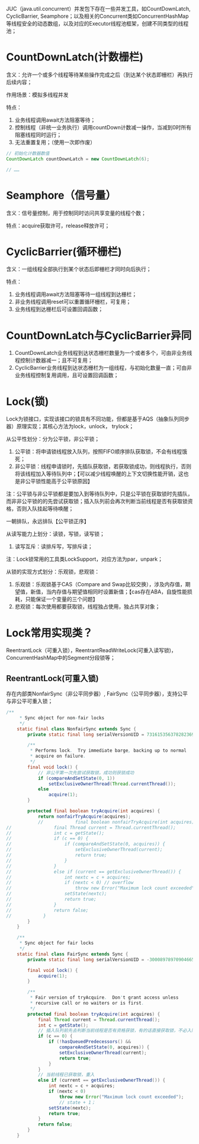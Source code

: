 JUC（java.util.concurrent）并发包下存在一些并发工具，如CountDownLatch, CyclicBarrier, Seamphore；以及相关的Concurrent类如ConcurrentHashMap等线程安全的动态数组，以及对应的Executor线程池框架，创建不同类型的线程池；
# CountDownLatch(计数栅栏)
含义：允许一个或多个线程等待某些操作完成之后（到达某个状态即栅栏）再执行后续内容；

作用场景：模拟多线程并发

特点：
1. 业务线程调用await方法阻塞等待；
2. 控制线程（非统一业务执行）调用countDown计数减一操作，当减到0时所有阻塞线程同时运行；
3. 无法重置复用；（使用一次即作废）

```Java
// 初始化计数器数值
CountDownLatch countDownLatch = new CountDownLatch(6);

// ……

```
# Seamphore（信号量）
含义：信号量控制，用于控制同时访问共享变量的线程个数；

特点：acquire获取许可，release释放许可；
# CyclicBarrier(循环栅栏)
含义：一组线程全部执行到某个状态后即栅栏才同时向后执行；

特点：
1. 业务线程调用await方法阻塞等待一组线程到达栅栏；
2. 非业务线程调用reset可以重置循环栅栏，可复用；
3. 业务线程到达栅栏后可设置回调函数；

# CountDownLatch与CyclicBarrier异同
1. CountDownLatch业务线程到达状态栅栏数量为一个或者多个，可由非业务线程控制计数器减一；且不可复用；
2. CyclicBarrier业务线程到达状态栅栏为一组线程，与初始化数量一直；可由非业务线程控制复用调用，且可设置回调函数；
# Lock(锁)
Lock为锁接口，实现该接口的锁具有不同功能，但都是基于AQS（抽象队列同步器）原理实现；其核心方法为lock，unlock， trylock；

从公平性划分：分为公平锁，非公平锁；
1. 公平锁：将申请锁线程放入队列，按照FIFO顺序排队获取锁，不会有线程饿死；
2. 非公平锁：线程申请锁时，先插队获取锁，若获取锁成功，则线程执行，否则将该线程加入等待队列中；【可以减少线程唤醒的上下文切换性能开销，这也是非公平锁性能高于公平锁原因】

注：公平锁与非公平锁都是要加入到等待队列中，只是公平锁在获取锁时先插队，而非非公平锁的的先尝试获取锁；插入队列前会再次判断当前线程是否有获取锁资格，否则入队挂起等待唤醒；

一朝排队，永远排队【公平锁正序】

从读写能力上划分：读锁，写锁，读写锁；
1. 读写互斥：读排斥写，写排斥读；

注：Lock锁常用的工具类LockSupport，对应方法为par，unpark；

从锁的实现方式划分：乐观锁，悲观锁：

1. 乐观锁：乐观锁基于CAS（Compare and Swap比较交换），涉及内存值，期望值，新值，当内存值与期望值相同时设置新值；【cas存在ABA，自旋性能损耗，只能保证一个变量的三个问题】
2. 悲观锁：每次使用都要获取锁，线程独占使用，独占共享对象；

# Lock常用实现类？
ReentrantLock（可重入锁），ReentrantReadWriteLock(可重入读写锁)，ConcurrentHashMap中的Segment分段锁等；
## ReentrantLock(可重入锁)

存在内部类NonfairSync（非公平同步器）, FairSync（公平同步器），支持公平与非公平可重入锁；
```Java
/**
     * Sync object for non-fair locks
     */
    static final class NonfairSync extends Sync {
        private static final long serialVersionUID = 7316153563782823691L;

        /**
         * Performs lock.  Try immediate barge, backing up to normal
         * acquire on failure.
         */
        final void lock() {
            // 非公平第一次先尝试获取锁，成功则获锁成功
            if (compareAndSetState(0, 1))
                setExclusiveOwnerThread(Thread.currentThread());
            else
                acquire(1);
        }

        protected final boolean tryAcquire(int acquires) {
            return nonfairTryAcquire(acquires);
            //            final boolean nonfairTryAcquire(int acquires) {
//                final Thread current = Thread.currentThread();
//                int c = getState();
//                if (c == 0) {
//                    if (compareAndSetState(0, acquires)) {
//                        setExclusiveOwnerThread(current);
//                        return true;
//                    }
//                }
//                else if (current == getExclusiveOwnerThread()) {
//                    int nextc = c + acquires;
//                    if (nextc < 0) // overflow
//                        throw new Error("Maximum lock count exceeded");
//                    setState(nextc);
//                    return true;
//                }
//                return false;
//            }
        }
    }

    /**
     * Sync object for fair locks
     */
    static final class FairSync extends Sync {
        private static final long serialVersionUID = -3000897897090466540L;

        final void lock() {
            acquire(1);
        }

        /**
         * Fair version of tryAcquire.  Don't grant access unless
         * recursive call or no waiters or is first.
         */
        protected final boolean tryAcquire(int acquires) {
            final Thread current = Thread.currentThread();
            int c = getState();
            // 插入队列前先去判断当前线程是否有资格获锁，有的话直接获取锁，不必入队列
            if (c == 0) {
                if (!hasQueuedPredecessors() &&
                    compareAndSetState(0, acquires)) {
                    setExclusiveOwnerThread(current);
                    return true;
                }
            }
            // 当前线程已获取锁，重入
            else if (current == getExclusiveOwnerThread()) {
                int nextc = c + acquires;
                if (nextc < 0)
                    throw new Error("Maximum lock count exceeded");
                    // state + 1；
                setState(nextc);
                return true;
            }
            return false;
        }
    }
```
